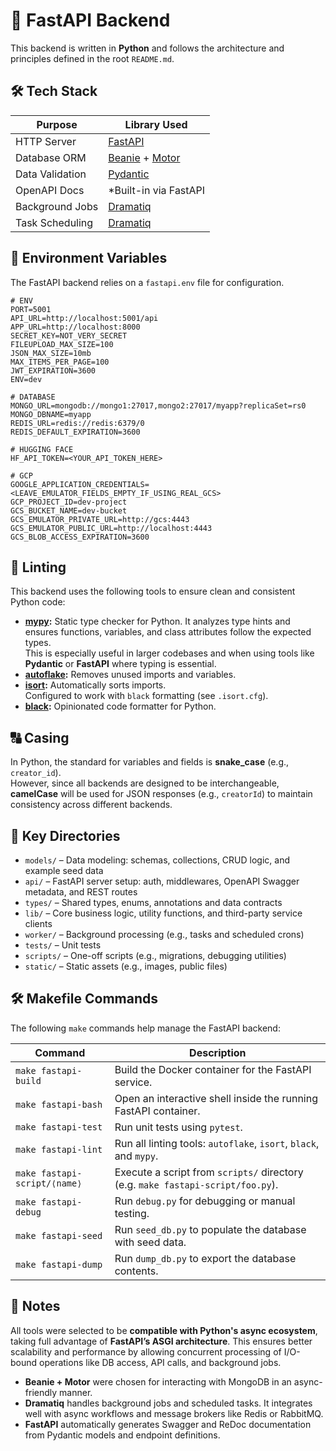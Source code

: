 # 🚀 FastAPI Backend

This backend is written in **Python** and follows the architecture and principles defined in the root `README.md`.

## 🛠️ Tech Stack

| Purpose         | Library Used                                                                             |
| --------------- | ---------------------------------------------------------------------------------------- |
| HTTP Server     | [FastAPI](https://fastapi.tiangolo.com/)                                                 |
| Database ORM    | [Beanie](https://github.com/roman-right/beanie) + [Motor](https://motor.readthedocs.io/) |
| Data Validation | [Pydantic](https://docs.pydantic.dev/)                                                   |
| OpenAPI Docs    | \*Built-in via FastAPI                                                                   |
| Background Jobs | [Dramatiq](https://dramatiq.io/)                                                         |
| Task Scheduling | [Dramatiq](https://dramatiq.io/)                                                         |

## 🔐 Environment Variables

The FastAPI backend relies on a `fastapi.env` file for configuration.

```
# ENV
PORT=5001
API_URL=http://localhost:5001/api
APP_URL=http://localhost:8000
SECRET_KEY=NOT_VERY_SECRET
FILEUPLOAD_MAX_SIZE=100
JSON_MAX_SIZE=10mb
MAX_ITEMS_PER_PAGE=100
JWT_EXPIRATION=3600
ENV=dev

# DATABASE
MONGO_URL=mongodb://mongo1:27017,mongo2:27017/myapp?replicaSet=rs0
MONGO_DBNAME=myapp
REDIS_URL=redis://redis:6379/0
REDIS_DEFAULT_EXPIRATION=3600

# HUGGING FACE
HF_API_TOKEN=<YOUR_API_TOKEN_HERE>

# GCP
GOOGLE_APPLICATION_CREDENTIALS=<LEAVE_EMULATOR_FIELDS_EMPTY_IF_USING_REAL_GCS>
GCP_PROJECT_ID=dev-project
GCS_BUCKET_NAME=dev-bucket
GCS_EMULATOR_PRIVATE_URL=http://gcs:4443
GCS_EMULATOR_PUBLIC_URL=http://localhost:4443
GCS_BLOB_ACCESS_EXPIRATION=3600
```

## 🧹 Linting

This backend uses the following tools to ensure clean and consistent Python code:

-   **[mypy](https://mypy-lang.org/):** Static type checker for Python. It analyzes type hints and ensures functions, variables, and class attributes follow the expected types.  
    This is especially useful in larger codebases and when using tools like **Pydantic** or **FastAPI** where typing is essential.
-   **[autoflake](https://pypi.org/project/autoflake/):** Removes unused imports and variables.
-   **[isort](https://pycqa.github.io/isort/):** Automatically sorts imports.  
    Configured to work with `black` formatting (see `.isort.cfg`).
-   **[black](https://black.readthedocs.io/):** Opinionated code formatter for Python.

## 🔠 Casing

In Python, the standard for variables and fields is **snake_case** (e.g., `creator_id`).  
However, since all backends are designed to be interchangeable, **camelCase** will be used for JSON responses (e.g., `creatorId`) to maintain consistency across different backends.

## 📁 Key Directories

-   `models/` – Data modeling: schemas, collections, CRUD logic, and example seed data
-   `api/` – FastAPI server setup: auth, middlewares, OpenAPI Swagger metadata, and REST routes
-   `types/` – Shared types, enums, annotations and data contracts
-   `lib/` – Core business logic, utility functions, and third-party service clients
-   `worker/` – Background processing (e.g., tasks and scheduled crons)
-   `tests/` – Unit tests
-   `scripts/` – One-off scripts (e.g., migrations, debugging utilities)
-   `static/` – Static assets (e.g., images, public files)

## 🛠️ Makefile Commands

The following `make` commands help manage the FastAPI backend:

| Command                      | Description                                                                     |
| ---------------------------- | ------------------------------------------------------------------------------- |
| `make fastapi-build`         | Build the Docker container for the FastAPI service.                             |
| `make fastapi-bash`          | Open an interactive shell inside the running FastAPI container.                 |
| `make fastapi-test`          | Run unit tests using `pytest`.                                                  |
| `make fastapi-lint`          | Run all linting tools: `autoflake`, `isort`, `black`, and `mypy`.               |
| `make fastapi-script/⟨name⟩` | Execute a script from `scripts/` directory (e.g. `make fastapi-script/foo.py`). |
| `make fastapi-debug`         | Run `debug.py` for debugging or manual testing.                                 |
| `make fastapi-seed`          | Run `seed_db.py` to populate the database with seed data.                       |
| `make fastapi-dump`          | Run `dump_db.py` to export the database contents.                               |

## 📌 Notes

All tools were selected to be **compatible with Python's async ecosystem**, taking full advantage of **FastAPI’s ASGI architecture**. This ensures better scalability and performance by allowing concurrent processing of I/O-bound operations like DB access, API calls, and background jobs.

-   **Beanie + Motor** were chosen for interacting with MongoDB in an async-friendly manner.
-   **Dramatiq** handles background jobs and scheduled tasks. It integrates well with async workflows and message brokers like Redis or RabbitMQ.
-   **FastAPI** automatically generates Swagger and ReDoc documentation from Pydantic models and endpoint definitions.

